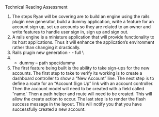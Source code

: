 <p>Technical Reading Assessment</p>

<ol>
<li>The steps Ryan will be covering are to build an engine using the rails plugin new generator, build a dummy application, write a feature for an account sign up, set up accounts so they are related to an owner and write features to handle user sign in, sign up and sign out.</li>
<li>A rails engine is a miniature application that will provide functionality to its host applications. Thus it will enhance the application’s environment rather than changing it drastically.</li>
<li>Rails plugin new generation     - - full   \</li>
<li><ul><li>dummy – path   spec/dummy</li></ul></li>
<li>The first feature being built is the ability to take sign-ups for the new accounts. The first step to take to verify its working is to create a dashboard controller to show a “New Account” line. The next step is to define a route for an “Account Sign Up” link with an account controller. Then the account model will need to be created with a field called “name.’ Then a path helper and route will need to be created. This will allow the create action to occur. The last step is to render the flash success message in the layout. This will notify you that you have successfully created a new account.</li>
</ol>

